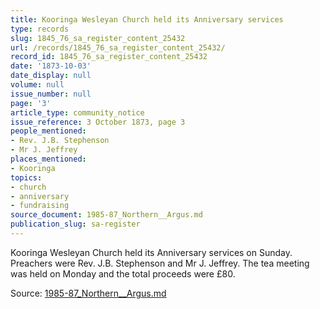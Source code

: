 ```yaml
---
title: Kooringa Wesleyan Church held its Anniversary services
type: records
slug: 1845_76_sa_register_content_25432
url: /records/1845_76_sa_register_content_25432/
record_id: 1845_76_sa_register_content_25432
date: '1873-10-03'
date_display: null
volume: null
issue_number: null
page: '3'
article_type: community_notice
issue_reference: 3 October 1873, page 3
people_mentioned:
- Rev. J.B. Stephenson
- Mr J. Jeffrey
places_mentioned:
- Kooringa
topics:
- church
- anniversary
- fundraising
source_document: 1985-87_Northern__Argus.md
publication_slug: sa-register
---
```


Kooringa Wesleyan Church held its Anniversary services on Sunday.  Preachers were Rev. J.B. Stephenson and Mr J. Jeffrey.   The tea meeting was held on Monday and the total proceeds were £80.

Source: [1985-87_Northern__Argus.md](/downloads/markdown/1985-87_Northern__Argus.md)
